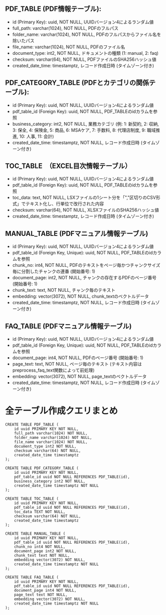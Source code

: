 ## PDF_TABLE (PDF情報テーブル):
- id (Primary Key): uuid, NOT NULL, UUIDバージョン4によるランダム値
- full_path: varchar(1024), NOT NULL, PDFのフルパス
- folder_name: varchar(1024), NOT NULL, PDFのフルパスからファイル名を除いたパス
- file_name: varchar(1024), NOT NULL, PDFのファイル名
- document_type: int2, NOT NULL, ドキュメントの種類 (1: manual, 2: faq)
- checksum: varchar(64), NOT NULL, PDFファイルのSHA256ハッシュ値
- created_date_time: timestamptz, レコード作成日時 (タイムゾーン付き)

## PDF_CATEGORY_TABLE (PDFとカテゴリの関係テーブル):
- id (Primary Key): uuid, NOT NULL, UUIDバージョン4によるランダム値
- pdf_table_id (Foreign Key): uuid, NOT NULL, PDF_TABLEのidカラムを参照
- business_category: int2, NOT NULL, 業務カテゴリ (例: 1: 新契約, 2: 収納, 3: 保全, 4: 保険金, 5: 商品, 6: MSAケア, 7: 手数料, 8: 代理店制度, 9: 職域推進, 10: 人事, 11: 会計)
- created_date_time: timestamptz, NOT NULL, レコード作成日時 (タイムゾーン付き)

## TOC_TABLE　（EXCEL目次情報テーブル）
- id (Primary Key): uuid, NOT NULL, UUIDバージョン4によるランダム値
- pdf_table_id (Foreign Key): uuid, NOT NULL, PDF_TABLEのidカラムを参照
- toc_data: text, NOT NULL, LSXファイルの1シート分を「","区切りのCSV形式」でテキスト化し、行単位で改行された内容
- checksum: varchar(64), NOT NULL, XLSXファイルのSHA256ハッシュ値
- created_date_time: timestamptz, レコード作成日時 (タイムゾーン付き)

## MANUAL_TABLE (PDFマニュアル情報テーブル)
- id (Primary Key): uuid, NOT NULL, UUIDバージョン4によるランダム値
- pdf_table_id (Foreign Key, Unique): uuid, NOT NULL, PDF_TABLEのidカラムを参照
- chunk_no: int4, NOT NULL, PDFのテキストをページ毎かつチャンクサイズ毎に分割したチャンクの連番 (開始番号: 1)
- document_page: int2, NOT NULL, チャンクの存在するPDFのページ番号 (開始番号: 1)
- chunk_text: text, NOT NULL, チャンク毎のテキスト
- embedding: vector(3072), NOT NULL, chunk_textのベクトルデータ
- created_date_time: timestamptz, NOT NULL, レコード作成日時 (タイムゾーン付き)

## FAQ_TABLE (PDFマニュアル情報テーブル)
- id (Primary Key): uuid, NOT NULL, UUIDバージョン4によるランダム値
- pdf_table_id (Foreign Key, Unique): uuid, NOT NULL, PDF_TABLEのidカラムを参照
- document_page: int4, NOT NULL, PDFのページ番号 (開始番号: 1)
- page_text: text, NOT NULL, ページ毎のテキスト (テキスト内容はpreprocess_faq_text関数によって前処理)
- embedding: vector(3072), NOT NULL, page_textのベクトルデータ
- created_date_time: timestamptz, NOT NULL, レコード作成日時 (タイムゾーン付き)



# 全テーブル作成クエリまとめ
```
CREATE TABLE PDF_TABLE (
    id uuid PRIMARY KEY NOT NULL,
    full_path varchar(1024) NOT NULL,
    folder_name varchar(1024) NOT NULL,
    file_name varchar(1024) NOT NULL,
    document_type int2 NOT NULL,
    checksum varchar(64) NOT NULL,
    created_date_time timestamptz
);

CREATE TABLE PDF_CATEGORY_TABLE (
    id uuid PRIMARY KEY NOT NULL,
    pdf_table_id uuid NOT NULL REFERENCES PDF_TABLE(id),
    business_category int2 NOT NULL,
    created_date_time timestamptz NOT NULL
);

CREATE TABLE TOC_TABLE (
    id uuid PRIMARY KEY NOT NULL,
    pdf_table_id uuid NOT NULL REFERENCES PDF_TABLE(id),
    toc_data TEXT NOT NULL,
    checksum varchar(64) NOT NULL,
    created_date_time timestamptz
);

CREATE TABLE MANUAL_TABLE (
    id uuid PRIMARY KEY NOT NULL,
    pdf_table_id uuid NOT NULL REFERENCES PDF_TABLE(id),
    chunk_no int4 NOT NULL,
    document_page int2 NOT NULL,
    chunk_text text NOT NULL,
    embedding vector(3072) NOT NULL,
    created_date_time timestamptz NOT NULL
);

CREATE TABLE FAQ_TABLE (
    id uuid PRIMARY KEY NOT NULL,
    pdf_table_id uuid NOT NULL REFERENCES PDF_TABLE(id),
    document_page int4 NOT NULL,
    page_text text NOT NULL,
    embedding vector(3072) NOT NULL,
    created_date_time timestamptz NOT NULL
);
```
